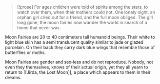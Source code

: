 >[!prose]
> For ages children were told of spirits among the stars, to watch over them, when their mothers could not.
> One lonely night, an orphan girl cried out for a friend, and the full moon obliged.
> The girl long gone, the moon fairies now wander the world in search of a home that never was.

Moon Fairies are 20 to 40 centimeters tall humanoid beings. Their white to light blue skin has a semi translucent quality similar to jade or glazed porcelain. On their back they carry dark blue wings that resemble those of butterflies or moths.

Moon Fairies are gender and sex-less and do not reproduce. Nobody, not even they themselves, knows of their actual origin, yet they all yearn to return to [[Jirda, the Lost Moon]], a place which appears to them in their dreams.